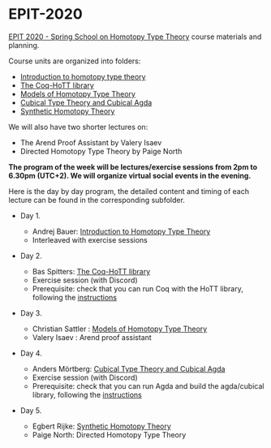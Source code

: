 # EPIT-2020

[EPIT 2020 - Spring School on Homotopy Type Theory](https://epit2020cnrs.inria.fr) course materials and planning.

Course units are organized into folders:

* [Introduction to homotopy type theory](./01-introduction-to-hott)
* [The Coq-HoTT library](./02-Coq-HoTT)
* [Models of Homotopy Type Theory](./03-simplicial-and-cubical-models)
* [Cubical Type Theory and Cubical Agda](./04-cubical-type-theory)
* [Synthetic Homotopy Theory](./05-synthetic-homotopy-theory)

We will also have two shorter lectures on:

  * The Arend Proof Assistant by Valery Isaev
  * Directed Homotopy Type Theory by Paige North

**The program of the week will be lectures/exercise sessions from 2pm to 6.30pm (UTC+2). We will organize virtual social events in the evening.**

Here is the day by day program, the detailed content and timing  of each lecture can be found in the corresponding subfolder. 

* Day 1. 
  + Andrej Bauer: [Introduction to Homotopy Type Theory](./01-introduction-to-hott)
  + Interleaved with exercise sessions

* Day 2. 
  + Bas Spitters: [The Coq-HoTT library](./02-Coq-HoTT)
  + Exercise session (with Discord)
  + Prerequisite: check that you can run Coq with the HoTT library,
    following the [instructions](Coq-Playground/README.md)

* Day 3. 
   + Christian Sattler : [Models of Homotopy Type Theory](./03-simplicial-and-cubical-models)
   + Valery Isaev : Arend proof assistant

* Day 4. 
  + Anders Mörtberg: [Cubical Type Theory and Cubical Agda](./04-cubical-type-theory)
  + Exercise session (with Discord)
  + Prerequisite: check that you can run Agda and build the agda/cubical library,
    following the [instructions](./04-cubical-type-theory#installation-of-cubical-agda-and-agdacubical)

* Day 5. 
  +  Egbert Rijke: [Synthetic Homotopy Theory](./05-synthetic-homotopy-theory)
  +  Paige North: Directed Homotopy Type Theory
